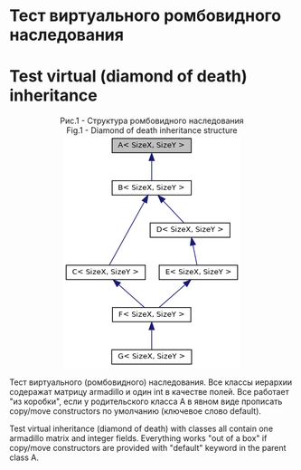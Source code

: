 # Тест виртуального ромбовидного наследования  #

# Test virtual (diamond of death) inheritance #

<center>Рис.1 - Структура ромбовидного наследования</center>
<center>Fig.1 - Diamond of death inheritance structure</center>
<center><img src="doc/structA__inherit__graph.png" /></center>
<?\image html doc/structA__inherit__graph.png ?>
<?\image latex doc/structA__inherit__graph.png ?>

Тест виртуального (ромбовидного) наследования. Все классы иерархии содеражат матрицу armadillo и один int в качестве полей.
Все работает "из коробки", если у родительского класса A в явном виде прописать copy/move constructors по умолчанию (ключевое слово default).

Test virtual inheritance (diamond of death) with classes all contain one armadillo  matrix and integer fields.
Everything works "out of a box" if copy/move constructors are provided with "default" keyword in the parent class A.
